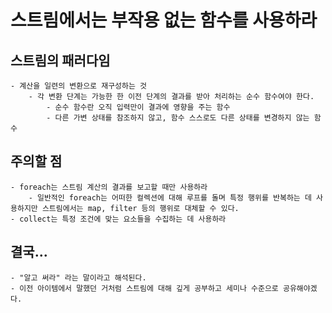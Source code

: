 # 스트림에서는 부작용 없는 함수를 사용하라

## 스트림의 패러다임

	- 계산을 일련의 변환으로 재구성하는 것
		- 각 변환 단계는 가능한 한 이전 단계의 결과를 받아 처리하는 순수 함수여야 한다.
			- 순수 함수란 오직 입력만이 결과에 영향을 주는 함수
			- 다른 가변 상태를 참조하지 않고, 함수 스스로도 다른 상태를 변경하지 않는 함수

## 주의할 점

	- foreach는 스트림 계산의 결과를 보고할 때만 사용하라
		- 일반적인 foreach는 어떠한 컬렉션에 대해 루프를 돌며 특정 행위를 반복하는 데 사용하지만 스트림에서는 map, filter 등의 행위로 대체할 수 있다.
	- collect는 특정 조건에 맞는 요소들을 수집하는 데 사용하라

## 결국...
    - "알고 써라" 라는 말이라고 해석된다.
    - 이전 아이템에서 말했던 거처럼 스트림에 대해 깊게 공부하고 세미나 수준으로 공유해야겠다.